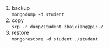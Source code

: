 ## 
1. backup  
`mongodump -d student`  
2. copy  
`scp -r dump/student zhaixiang@pi:~/ `  
3. restore  
`mongorestore -d student ./student`   

